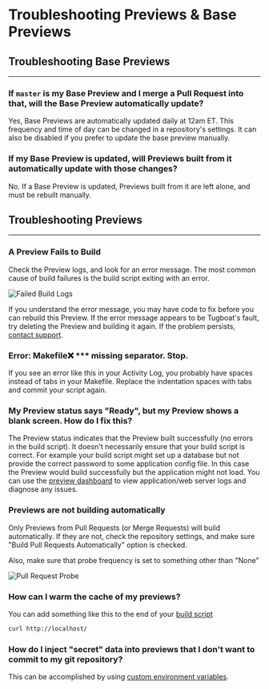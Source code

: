 # Troubleshooting Previews & Base Previews

## Troubleshooting Base Previews

---

### If `master` is my Base Preview and I merge a Pull Request into that, will the Base Preview automatically update?

Yes, Base Previews are automatically updated daily at 12am ET. This frequency
and time of day can be changed in a repository's settings. It can also be
disabled if you prefer to update the base preview manually.

### If my Base Preview is updated, will Previews built from it automatically update with those changes?

No. If a Base Preview is updated, Previews built from it are left alone, and
must be rebuilt manually.

## Troubleshooting Previews

---

### A Preview Fails to Build

Check the Preview logs, and look for an error message. The most common cause of
build failures is the build script exiting with an error.

![Failed Build Logs](_images/failed-log.png)

If you understand the error message, you may have code to fix before you can
rebuild this Preview. If the error message appears to be Tugboat's fault, try
deleting the Preview and building it again. If the problem persists,
[contact support](https://tugboat.qa/support).

### Error: Makefile:x: \*\*\* missing separator. Stop.

If you see an error like this in your Activity Log, you probably have spaces
instead of tabs in your Makefile. Replace the indentation spaces with tabs and
commit your script again.

### My Preview status says "Ready", but my Preview shows a blank screen. How do I fix this?

The Preview status indicates that the Preview built successfully (no errors in
the build script). It doesn't necessarily ensure that your build script is
correct. For example your build script might set up a database but not provide
the correct password to some application config file. In this case the Preview
would build successfully but the application might not load. You can use the
[preview dashboard](../../tugboat-dashboard/previews/index.md) to view
application/web server logs and diagnose any issues.

### Previews are not building automatically

Only Previews from Pull Requests (or Merge Requests) will build automatically.
If they are not, check the repository settings, and make sure "Build Pull
Requests Automatically" option is checked.

Also, make sure that probe frequency is set to something other than "None"

![Pull Request Probe](_images/pr-probe.png)

### How can I warm the cache of my previews?

You can add something like this to the end of your
[build script](../../build-script/index.md)

```sh
curl http://localhost/
```

### How do I inject "secret" data into previews that I don't want to commit to my git repository?

This can be accomplished by using
[custom environment variables](../../build-script/custom-environment-variables/index.md).
